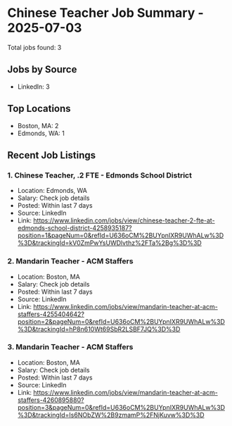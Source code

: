 # Chinese Teacher Job Summary - 2025-07-03

Total jobs found: 3

## Jobs by Source

- LinkedIn: 3

## Top Locations

- Boston, MA: 2
- Edmonds, WA: 1

## Recent Job Listings

### 1. Chinese Teacher, .2 FTE - Edmonds School District
- Location: Edmonds, WA
- Salary: Check job details
- Posted: Within last 7 days
- Source: LinkedIn
- Link: https://www.linkedin.com/jobs/view/chinese-teacher-2-fte-at-edmonds-school-district-4258935187?position=1&pageNum=0&refId=U636oCM%2BUYpnIXR9UWhALw%3D%3D&trackingId=kV0ZmPwYsUWDlvthz%2FTa%2Bg%3D%3D

### 2. Mandarin Teacher - ACM Staffers
- Location: Boston, MA
- Salary: Check job details
- Posted: Within last 7 days
- Source: LinkedIn
- Link: https://www.linkedin.com/jobs/view/mandarin-teacher-at-acm-staffers-4255404642?position=2&pageNum=0&refId=U636oCM%2BUYpnIXR9UWhALw%3D%3D&trackingId=hP8n610Wt69SbR2LSBF7JQ%3D%3D

### 3. Mandarin Teacher - ACM Staffers
- Location: Boston, MA
- Salary: Check job details
- Posted: Within last 7 days
- Source: LinkedIn
- Link: https://www.linkedin.com/jobs/view/mandarin-teacher-at-acm-staffers-4260895880?position=3&pageNum=0&refId=U636oCM%2BUYpnIXR9UWhALw%3D%3D&trackingId=Is6NObZW%2B9zmamP%2FNjKuvw%3D%3D

